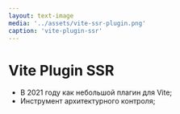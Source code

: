 ```yaml
---
layout: text-image
media: '../assets/vite-ssr-plugin.png'
caption: 'vite-plugin-ssr'
---
```


# Vite Plugin SSR 
<v-clicks>

- В 2021 году как небольшой плагин для Vite;
- Инструмент архитектурного контроля;

</v-clicks>

<v-click>

</v-click>


